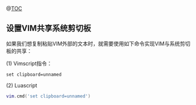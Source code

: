 @[TOC](NVIM常用配置解析)

## 设置VIM共享系统剪切板

如果我们想复制粘贴VIM外部的文本时，就需要使用如下命令实现VIM与系统剪切板的共享：

(1) Vimscript指令：

```vimscript
set clipboard=unnamed
```

(2) Luascript

```lua
vim.cmd('set clipboard=unnamed')
```